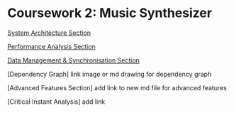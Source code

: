 # Coursework 2: Music Synthesizer

[System Architecture Section](./systemArchitecture.md)

[Performance Analysis Section](./performanceAnalysis.md)

[Data Management & Synchronisation Section](./dataManagementAndSynchronisation.md)

[Dependency Graph]
link image or md drawing for dependency graph

[Advanced Features Section]
add link to new md file for advanced features

[Critical Instant Analysis]
add link 